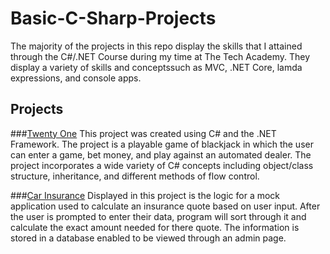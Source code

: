 # Basic-C-Sharp-Projects

The majority of the projects in this repo display the skills that I attained through the C#/.NET Course during my time at The Tech Academy. They display a variety of skills and conceptssuch as MVC, .NET Core, lamda expressions, and console apps.

## Projects
###[Twenty One](https://github.com/jbikeler/Basic-C-Sharp-Projects/tree/main/TwentyOne)
This project was created using C# and the .NET Framework. The project is a playable game of blackjack in which the user can enter a game, bet money, and play against an automated dealer. The project incorporates a wide variety of C# concepts including object/class structure, inheritance, and different methods of flow control.

###[Car Insurance](https://github.com/jbikeler/Basic-C-Sharp-Projects/tree/main/CarInsurance_2)
Displayed in this project is the logic for a mock application used to calculate an insurance quote based on user input. After the user is prompted to enter their data, program will sort through it and calculate the exact amount needed for there quote. The information is stored in a database enabled to be viewed through an admin page.  
